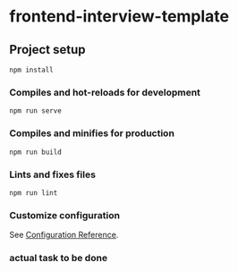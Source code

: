 # frontend-interview-template

## Project setup
```
npm install
```

### Compiles and hot-reloads for development
```
npm run serve
```

### Compiles and minifies for production
```
npm run build
```

### Lints and fixes files
```
npm run lint
```

### Customize configuration
See [Configuration Reference](https://cli.vuejs.org/config/).

### actual task to be done
<!-- Display a paginated list of posts in a card form in the card, display 
the user name, 
title and 
body of the post on each page, 
there should be 10 posts
there must be a paginator for navigation there must be a filter at the start of the list that will filter the posts on the basis of the keyword searched
https://github.com/credilio/frontend-interview-template
https://jsonplaceholder.typicode.com/posts
https://jsonplaceholder.typicode.com/users -->